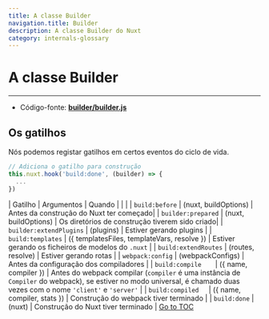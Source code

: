 ```yaml
---
title: A classe Builder
navigation.title: Builder
description: A classe Builder do Nuxt
category: internals-glossary
---
```


# A classe Builder

---

- Código-fonte: **[builder/builder.js](https://github.com/nuxt/nuxt.js/blob/dev/packages/builder/src/builder.js)**

## Os gatilhos

Nós podemos registar gatilhos em certos eventos do ciclo de vida.

```js
// Adiciona o gatilho para construção
this.nuxt.hook('build:done', (builder) => {
  ...
})
```

| Gatilho                 | Argumentos                                  | Quando                                  |
|  |
| `build:before`          | (nuxt, buildOptions)                        | Antes da construção do Nuxt ter começado|
| `builder:prepared`      | (nuxt, buildOptions)                        | Os diretórios de construção tiverem sido criado|
| `builder:extendPlugins` | (plugins)                                   | Estiver gerando plugins                 |
| `build:templates`       | ({ templatesFiles, templateVars, resolve }) | Estiver gerando os ficheiros de modelos do `.nuxt`      |
| `build:extendRoutes`    | (routes, resolve)                           | Estiver gerando rotas                   |
| `webpack:config`        | (webpackConfigs)                            | Antes da configuração dos compiladores      |
| `build:compile`         | ({ name, compiler })                        | Antes do webpack compilar (`compiler` é uma instância de `Compiler` do webpack), se estiver no modo universal, é chamado duas vezes com o nome `'client'` e `'server'`              |
| `build:compiled`        | ({ name, compiler, stats })                 | Construção do webpack tiver terminado   |
| `build:done`            | (nuxt)                                      | Construção do Nuxt tiver terminado      |
<span style='float: footnote;'><a href="../index.html#toc">Go to TOC</a></span>
